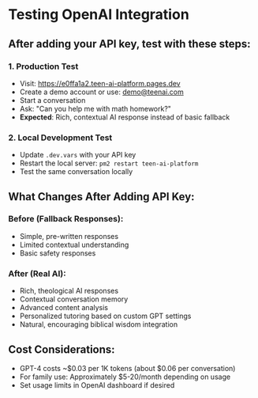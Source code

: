 # Testing OpenAI Integration

## After adding your API key, test with these steps:

### 1. Production Test
- Visit: https://e0ffa1a2.teen-ai-platform.pages.dev
- Create a demo account or use: demo@teenai.com
- Start a conversation
- Ask: "Can you help me with math homework?"
- **Expected**: Rich, contextual AI response instead of basic fallback

### 2. Local Development Test
- Update `.dev.vars` with your API key
- Restart the local server: `pm2 restart teen-ai-platform`
- Test the same conversation locally

## What Changes After Adding API Key:

### Before (Fallback Responses):
- Simple, pre-written responses
- Limited contextual understanding
- Basic safety responses

### After (Real AI):
- Rich, theological AI responses
- Contextual conversation memory
- Advanced content analysis
- Personalized tutoring based on custom GPT settings
- Natural, encouraging biblical wisdom integration

## Cost Considerations:
- GPT-4 costs ~$0.03 per 1K tokens (about $0.06 per conversation)
- For family use: Approximately $5-20/month depending on usage
- Set usage limits in OpenAI dashboard if desired